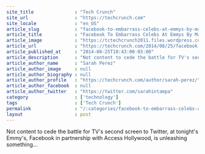```yaml
---
site_title               : "Tech Crunch"
site_url                 : "https://techcrunch.com"
site_locale              : "en_US"
article_slug             : "facebook-to-embarrass-celebs-at-emmys-by-making-them-shake-a-big-facebook-mentions-tablet"
article_title            : "Facebook To Embarrass Celebs At Emmys By Making Them Shake A Big “Facebook Mentions” Tablet"
article_image            : "https://tctechcrunch2011.files.wordpress.com/2014/08/facebook-mentions-box1.jpg?w=764&h=400&crop=1"
article_url              : "https://techcrunch.com/2014/08/25/facebook-to-embarrass-celebs-at-emmys-by-making-them-shake-a-big-facebook-mentions-tablet/"
article_published_at     : "2014-08-25T10:43:00-03:00"
article_description      : "Not content to cede the battle for TV's second screen to Twitter, at tonight's Emmy's, Facebook in partnership with Access Hollywood, is unleashing something..."
article_author_name      : "Sarah Perez"
article_author_image     : null
article_author_biography : null
article_author_profile   : "https://techcrunch.com/author/sarah-perez/"
article_author_facebook  : null
article_author_twitter   : "https://twitter.com/sarahintampa"
category                 : ['technology']
tags                     : ['Tech Crunch']
permalink                : "/:categories/facebook-to-embarrass-celebs-at-emmys-by-making-them-shake-a-big-facebook-mentions-tablet/"
layout                   : post
---
```


Not content to cede the battle for TV's second screen to Twitter, at tonight's Emmy's, Facebook in partnership with Access Hollywood, is unleashing something...
